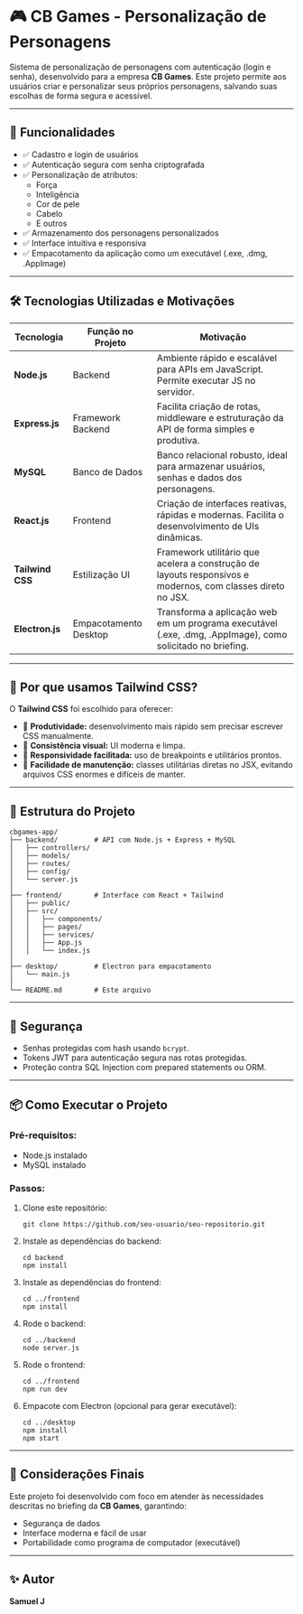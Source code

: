 
# 🎮 CB Games - Personalização de Personagens

Sistema de personalização de personagens com autenticação (login e senha), desenvolvido para a empresa **CB Games**. Este projeto permite aos usuários criar e personalizar seus próprios personagens, salvando suas escolhas de forma segura e acessível.

---

## 🚀 Funcionalidades

- ✅ Cadastro e login de usuários
- ✅ Autenticação segura com senha criptografada
- ✅ Personalização de atributos:
  - Força
  - Inteligência
  - Cor de pele
  - Cabelo
  - E outros
- ✅ Armazenamento dos personagens personalizados
- ✅ Interface intuitiva e responsiva
- ✅ Empacotamento da aplicação como um executável (.exe, .dmg, .AppImage)

---

## 🛠️ Tecnologias Utilizadas e Motivações

| Tecnologia   | Função no Projeto  | Motivação                                           |
|---------------|---------------------|-----------------------------------------------------|
| **Node.js**   | Backend             | Ambiente rápido e escalável para APIs em JavaScript. Permite executar JS no servidor. |
| **Express.js**| Framework Backend   | Facilita criação de rotas, middleware e estruturação da API de forma simples e produtiva. |
| **MySQL**     | Banco de Dados      | Banco relacional robusto, ideal para armazenar usuários, senhas e dados dos personagens. |
| **React.js**  | Frontend            | Criação de interfaces reativas, rápidas e modernas. Facilita o desenvolvimento de UIs dinâmicas. |
| **Tailwind CSS** | Estilização UI   | Framework utilitário que acelera a construção de layouts responsivos e modernos, com classes direto no JSX. |
| **Electron.js**| Empacotamento Desktop | Transforma a aplicação web em um programa executável (.exe, .dmg, .AppImage), como solicitado no briefing. |

---

## 🎨 Por que usamos Tailwind CSS?

O **Tailwind CSS** foi escolhido para oferecer:

- 🚀 **Produtividade:** desenvolvimento mais rápido sem precisar escrever CSS manualmente.
- 🎯 **Consistência visual:** UI moderna e limpa.
- 📱 **Responsividade facilitada:** uso de breakpoints e utilitários prontos.
- 🔧 **Facilidade de manutenção:** classes utilitárias diretas no JSX, evitando arquivos CSS enormes e difíceis de manter.

---

## 📁 Estrutura do Projeto

```
cbgames-app/
├── backend/         # API com Node.js + Express + MySQL
│   ├── controllers/
│   ├── models/
│   ├── routes/
│   ├── config/
│   └── server.js
│
├── frontend/        # Interface com React + Tailwind
│   ├── public/
│   ├── src/
│   │   ├── components/
│   │   ├── pages/
│   │   ├── services/
│   │   ├── App.js
│   │   └── index.js
│
├── desktop/         # Electron para empacotamento
│   └── main.js
│
└── README.md        # Este arquivo
```

---

## 🔐 Segurança

- Senhas protegidas com hash usando `bcrypt`.
- Tokens JWT para autenticação segura nas rotas protegidas.
- Proteção contra SQL Injection com prepared statements ou ORM.

---

## 📦 Como Executar o Projeto

### Pré-requisitos:
- Node.js instalado
- MySQL instalado

### Passos:

1. Clone este repositório:
   ```
   git clone https://github.com/seu-usuario/seu-repositorio.git
   ```

2. Instale as dependências do backend:
   ```
   cd backend
   npm install
   ```

3. Instale as dependências do frontend:
   ```
   cd ../frontend
   npm install
   ```

4. Rode o backend:
   ```
   cd ../backend
   node server.js
   ```

5. Rode o frontend:
   ```
   cd ../frontend
   npm run dev
   ```

6. Empacote com Electron (opcional para gerar executável):
   ```
   cd ../desktop
   npm install
   npm start
   ```

---

## 🧠 Considerações Finais

Este projeto foi desenvolvido com foco em atender às necessidades descritas no briefing da **CB Games**, garantindo:

- Segurança de dados
- Interface moderna e fácil de usar
- Portabilidade como programa de computador (executável)

---

## ✨ Autor

**Samuel J**
